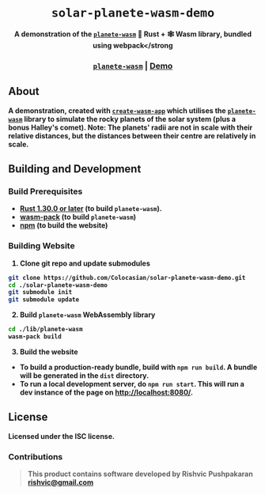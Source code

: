 <div align="center">
  <h1><code>solar-planete-wasm-demo</code></h1>

  <strong
    >A demonstration of the
    <a href="https://github.com/Colocasian/planete-wasm/" target="_blank"><code>planete-wasm</code></a> 🦀
    Rust + 🕸️ Wasm library, bundled using webpack</strong
  >

  <h3>
    <a href="https://github.com/Colocasian/planete-wasm/"><code>planete-wasm</code></a>
    <span> | </span>
    <a href="https://Colocasian.github.io/planets">Demo</a>
  </h3>
</div>

## About

A demonstration, created with [`create-wasm-app`](https://github.com/rustwasm/create-wasm-app/) which
utilises the [`planete-wasm`](https://github.com/Colocasian/planete-wasm) library to simulate the rocky
planets of the solar system (plus a bonus Halley's comet).
**Note:** The planets' radii are not in scale with their relative distances, but the distances between their
centre are relatively in scale.

## Building and Development

### Build Prerequisites

* [Rust 1.30.0 or later](https://www.rust-lang.org/tools/install) (to build `planete-wasm`).
* [wasm-pack](https://rustwasm.github.io/wasm-pack/installer) (to build `planete-wasm`)
* [npm](https://docs.npmjs.com/downloading-and-installing-node-js-and-npm) (to build the website)

### Building Website

1. Clone git repo and update submodules
```sh
git clone https://github.com/Colocasian/solar-planete-wasm-demo.git
cd ./solar-planete-wasm-demo
git submodule init
git submodule update
```
2. Build `planete-wasm` WebAssembly library
```sh
cd ./lib/planete-wasm
wasm-pack build
```
3. Build the website
  * To build a production-ready bundle, build with `npm run build`. A bundle will be generated in the `dist` directory.
  * To run a local development server, do `npm run start`. This will run a dev instance of the page on [http://localhost:8080/](http://localhost:8080/).

## License

Licensed under the ISC license.

### Contributions

> This product contains software developed by
> Rishvic Pushpakaran <rishvic@gmail.com>
